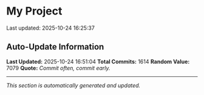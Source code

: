 # My Project


Last updated: 2025-10-24 16:25:37





















































































































































































































































































































































































































































































































































































































































































































































































































































































































































































































































































































































































































































































































































































































































































































































































































































































































































































































































































































































































































































































## Auto-Update Information

**Last Updated:** 2025-10-24 16:51:04
**Total Commits:** 1614
**Random Value:** 7079
**Quote:** _Commit often, commit early._

---
_This section is automatically generated and updated._